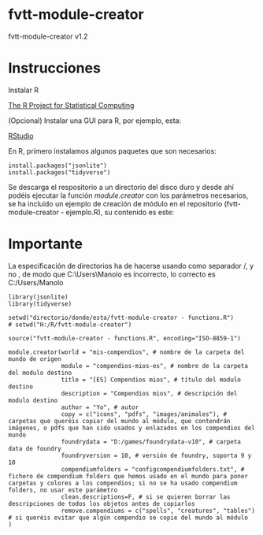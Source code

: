 # fvtt-module-creator
fvtt-module-creator v1.2

# Instrucciones

Instalar R

[The R Project for Statistical Computing](https://www.r-project.org/ "R Project")

(Opcional) Instalar una GUI para R, por ejemplo, esta:

[RStudio](https://www.rstudio.com/ "RStudio")

En R, primero instalamos algunos paquetes que son necesarios:

```
install.packages("jsonlite")
install.packages("tidyverse")
```

Se descarga el respositorio a un directorio del disco duro y desde ahí podéis ejecutar la función *module.creator* con los parámetros necesarios, se ha incluido un ejemplo de creación de módulo en el repositorio (fvtt-module-creator - ejemplo.R), su contenido es este:

# Importante

La especificación de directorios ha de hacerse usando como separador /, y no \, de modo que C:\Users\Manolo es incorrecto, lo correcto es C:/Users/Manolo

```
library(jsonlite)
library(tidyverse)

setwd("directorio/donde/esta/fvtt-module-creator - functions.R")
# setwd("H:/R/fvtt-module-creator")

source("fvtt-module-creator - functions.R", encoding="ISO-8859-1")

module.creator(world = "mis-compendios", # nombre de la carpeta del mundo de origen
               module = "compendios-mios-es", # nombre de la carpeta del modulo destino
               title = "[ES] Compendios mios", # título del modulo destino
               description = "Compendios mios", # descripción del modulo destino
               author = "Yo", # autor
               copy = c("icons", "pdfs", "images/animales"), # carpetas que queréis copiar del mundo al módulo, que contendrán imágenes, o pdfs que han sido usados y enlazados en los compendios del mundo
               foundrydata = "D:/games/foundrydata-v10", # carpeta data de foundry
               foundryversion = 10, # versión de foundry, soporta 9 y 10
               compendiumfolders = "configcompendiumfolders.txt", # fichero de compendium folders que hemos usado en el mundo para poner carpetas y colores a los compendios; si no se ha usado compendium folders, no usar este parámetro
               clean.descriptions=F, # si se quieren borrar las descripciones de todos los objetos antes de copiarlos
               remove.compendiums = c("spells", "creatures", "tables") # si queréis evitar que algún compendio se copie del mundo al módulo
)
```
